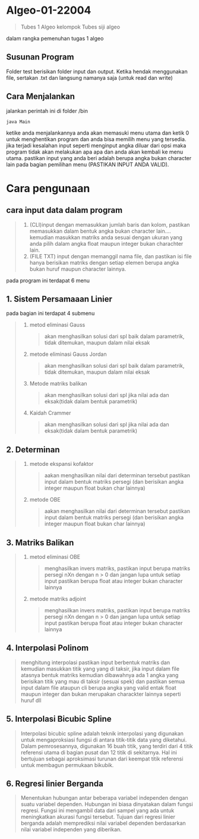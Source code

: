 # Algeo-01-22004

> Tubes 1 Algeo kelompok Tubes siji algeo

dalam rangka pemenuhan tugas 1 algeo

## Susunan Program

Folder test berisikan folder input dan output. Ketika hendak menggunakan file, sertakan .txt dan langsung namanya saja (untuk read dan write)

## Cara Menjalankan

jalankan perintah ini di folder /bin

```shell
java Main
```

ketike anda menjalankannya anda akan memasuki menu utama dan ketik 0 untuk menghentikan program dan anda bisa memilih menu yang tersedia. jika terjadi kesalahan input seperti menginput angka diluar dari opsi maka program tidak akan melakukan apa apa dan anda akan kembali ke menu utama. pastikan input yang anda beri adalah berupa angka bukan character lain pada bagian pemilihan menu (PASTIKAN INPUT ANDA VALID).

# Cara pengunaan

## cara input data dalam program

> 1. (CLI)input dengan memasukkan jumlah baris dan kolom, pastikan memasukkan dalam bentuk angka bukan character lain.... kemudian masukkan matriks anda sesuai dengan ukuran yang anda pilih dalam angka float maupun integer bukan charachter lain.
> 2. (FILE TXT) input dengan memanggil nama file, dan pastikan isi file hanya berisikan matriks dengan setiap elemen berupa angka bukan huruf maupun character lainnya.

pada program ini terdapat 6 menu

## 1. Sistem Persamaaan Linier

pada bagian ini terdapat 4 submenu

> 1.  metod eliminasi Gauss
>     > akan menghasilkan solusi dari spl baik dalam parametrik, tidak ditemukan, maupun dalam nilai eksak
> 2.  metode eliminasi Gauss Jordan
>     > akan menghasilkan solusi dari spl baik dalam parametrik, tidak ditemukan, maupun dalam nilai eksak
> 3.  Metode matriks balikan
>     > akan menghasilkan solusi dari spl jika nilai ada dan eksak(tidak dalam bentuk parametrik)
> 4.  Kaidah Crammer
>     > akan menghasilkan solusi dari spl jika nilai ada dan eksak(tidak dalam bentuk parametrik)

## 2. Determinan

> 1.  metode ekspansi kofaktor
>     > aakan menghasilkan nilai dari determinan tersebut pastikan input dalam bentuk matriks persegi (dan berisikan angka integer maupun float bukan char lainnya)
> 2.  metode OBE
>     > aakan menghasilkan nilai dari determinan tersebut pastikan input dalam bentuk matriks persegi (dan berisikan angka integer maupun float bukan char lainnya)

## 3. Matriks Balikan

> 1.  metod eliminasi OBE
>     > menghasilkan invers matriks, pastikan input berupa matriks persegi nXn dengan n > 0 dan jangan lupa untuk setiap input pastikan berupa float atau integer bukan character lainnya
> 2.  metode matriks adjoint
>     > menghasilkan invers matriks, pastikan input berupa matriks persegi nXn dengan n > 0 dan jangan lupa untuk setiap input pastikan berupa float atau integer bukan character lainnya

## 4. Interpolasi Polinom

> menghitung interpolasi pastikan input berbentuk matriks dan kemudian masukkan titik yang yang di taksir, jika input dalam file atasnya bentuk matriks kemudian dibawahnya ada 1 angka yang berisikan titik yang mau di taksir (sesuai spek) dan pastikan semua input dalam file ataupun cli berupa angka yang valid entak float maupun integer dan bukan merupakan charackter lainnya seperti huruf dll

## 5. Interpolasi Bicubic Spline
> Interpolasi bicubic spline adalah teknik interpolasi yang digunakan untuk mengaproksiasi fungsi di antara titik-titik data yang diketahui. Dalam pemrosesannya, digunakan 16 buah titik, yang terdiri dari 4 titik referensi utama di bagian pusat dan 12 titik di sekitarnya. Hal ini bertujuan sebagai aproksimasi turunan dari keempat titik referensi untuk membagun permukaan bikubik.


## 6. Regresi linier Berganda
> Menentukan hubungan antar beberapa variabel independen dengan suatu variabel dependen. Hubungan ini biasa dinyatakan dalam fungsi regresi. Fungsi ini mengambil data dari sampel yang ada untuk meningkatkan akurasi fungsi tersebut. Tujuan dari regresi linier berganda adalah memprediksi nilai variabel dependen berdasarkan nilai variabel independen yang diberikan.
